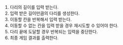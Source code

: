 1. 다리의 길이를 입력 받는다.
2. 입력 받은 길이만큼의 다리를 생성한다.
3. 이동할 칸을 반복해서 입력 받는다.
4. 이동할 수 없는 칸을 입력 받을 경우 재시도할 수 있어야 한다.
5. 다리 끝에 도달할 경우 반복되는 입력을 중단한다.
6. 최종 게임 결과를 출력한다.

